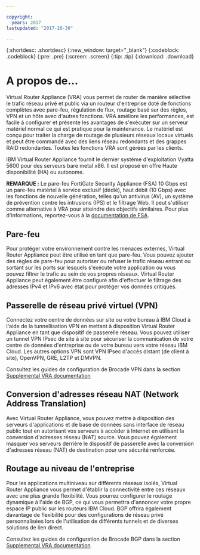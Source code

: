 ```yaml
---

copyright:
  years: 2017
lastupdated: "2017-10-30"

---
```


{:shortdesc: .shortdesc}
{:new_window: target="_blank"}
{:codeblock: .codeblock}
{:pre: .pre}
{:screen: .screen}
{:tip: .tip}
{:download: .download}

# A propos de...
Virtual Router Appliance (VRA) vous permet de router de manière sélective le trafic réseau privé et public via un routeur d'entreprise doté de fonctions complètes avec pare-feu, régulation de flux, routage basé sur des règles, VPN et un hôte avec d'autres fonctions. VRA améliore les performances, est facile à configurer et présente les avantages de s'exécuter sur un serveur matériel normal ce qui est pratique pour la maintenance. Le matériel est conçu pour traiter la charge de routage de plusieurs réseaux locaux virtuels et peut être commandé avec des liens réseau redondants et des grappes RAID redondantes. Toutes les fonctions VRA sont gérées par les clients. 

IBM Virtual Router Appliance fournit le dernier système d'exploitation Vyatta 5600 pour des serveurs bare metal x86. Il est proposé en offre Haute disponibilité (HA) ou autonome.

**REMARQUE :** Le pare-feu FortiGate Security Appliance (FSA) 10 Gbps est un pare-feu matériel à service exclusif (dédié), haut débit (10 Gbps) avec les fonctions de nouvelle génération, telles qu'un antivirus (AV), un système de prévention contre les intrusions (IPS) et le filtrage Web. Il peut s'utiliser comme alternative à VRA pour atteindre des objectifs similaires. Pour plus d'informations, reportez-vous à la [documentation de FSA](https://console.bluemix.net/docs/infrastructure/fortigate-10g/getting-started.html#getting-started).

## Pare-feu
Pour protéger votre environnement contre les menaces externes, Virtual Router Appliance peut être utilisé en tant que pare-feu. Vous pouvez ajouter des règles de pare-feu pour autoriser ou refuser le trafic réseau entrant ou sortant sur les ports sur lesquels s'exécute votre application ou vous pouvez filtrer le trafic au sein de vos propres réseaux. Virtual Router Appliance peut également être configuré afin d'effectuer le filtrage des adresses IPv4 et IPv6 avec état pour protéger vos données critiques.

## Passerelle de réseau privé virtuel (VPN)
Connectez votre centre de données sur site ou votre bureau à IBM Cloud à l'aide de la tunnellisation VPN en mettant à disposition Virtual Router Appliance en tant que dispositif de passerelle réseau. Vous pouvez utiliser un tunnel VPN IPsec de site à site pour sécuriser la communication de votre centre de données d'entreprise ou de votre bureau vers votre réseau IBM Cloud. Les autres options VPN sont VPN IPsec d'accès distant (de client à site), OpenVPN, GRE, L2TP et DMVPN.

Consultez les guides de configuration de Brocade VPN dans la section [Supplemental VRA documentation](https://console.bluemix.net/docs/infrastructure/virtual-router-appliance/vra-docs.html#supplemental-vra-documentation)

## Conversion d'adresses réseau NAT (Network Address Translation)
Avec Virtual Router Appliance, vous pouvez mettre à disposition des serveurs d'applications et de base de données sans interface de réseau public tout en autorisant vos serveurs à accéder à Internet en utilisant la conversion d'adresses réseau (NAT) source. Vous pouvez également masquer vos serveurs derrière le dispositif de passerelle avec la conversion d'adresses réseau (NAT) de destination pour une sécurité renforcée.

## Routage au niveau de l'entreprise

Pour les applications multiniveau sur différents réseaux isolés, Virtual Router Appliance vous permet d'établir la connectivité entre ces réseaux avec une plus grande flexibilité. Vous pourrez configurer le routage dynamique à l'aide de BGP, ce qui vous permettra d'annoncer votre propre espace IP public sur les routeurs IBM Cloud. BGP offrira également davantage de flexibilité pour des configurations de réseau privé personnalisées lors de l'utilisation de différents tunnels et de diverses solutions de lien direct. 

Consultez les guides de configuration de Brocade BGP dans la section [Supplemental VRA documentation](https://console.bluemix.net/docs/infrastructure/virtual-router-appliance/vra-docs.html#supplemental-vra-documentation)
